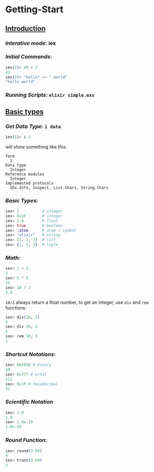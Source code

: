 # Getting-Start

## [Introduction](https://elixir-lang.org/getting-started/introduction.html)

### _Interative mode_: **iex**

### _Initial Commands_:
```elixir
iex(1)> 40 + 2
42
iex(2)> "hello" <> " world"
"hello world"
```

### _Running Scripts_: `elixir simple.exs`

## [Basic types](https://elixir-lang.org/getting-started/basic-types.html)

### _Get Data Type_: `i data`
```elixir
iex(1)> i 1
```
will show something like this:
```
Term
  1
Data type
  Integer
Reference modules
  Integer
Implemented protocols
  IEx.Info, Inspect, List.Chars, String.Chars
```

### _Basic Types_:
```elixir
iex> 1          # integer
iex> 0x1F       # integer
iex> 1.0        # float
iex> true       # boolean
iex> :atom      # atom / symbol
iex> "elixir"   # string
iex> [1, 2, 3]  # list
iex> {1, 2, 3}  # tuple
```

### _Math_:
```elixir
iex> 1 + 2
3
iex> 5 * 5
25
iex> 10 / 2
5.0
```
`10/2` always return a float number, to get an integer, use `div` and `rem` functions:
```elixir
iex> div(10, 2)
5
iex> div 10, 2
5
iex> rem 10, 3
1
```

### _Shortcut Notations_:
```elixir
iex> 0b1010 # binary
10
iex> 0o777 # octal
511
iex> 0x1F # hexadecimal
31
```

### _Scientific Notation_
```elixir
iex> 1.0
1.0
iex> 1.0e-10
1.0e-10
```

### _Round Function_:
```elixir
iex> round(3.58)
4
iex> trunc(3.58)
3
```

